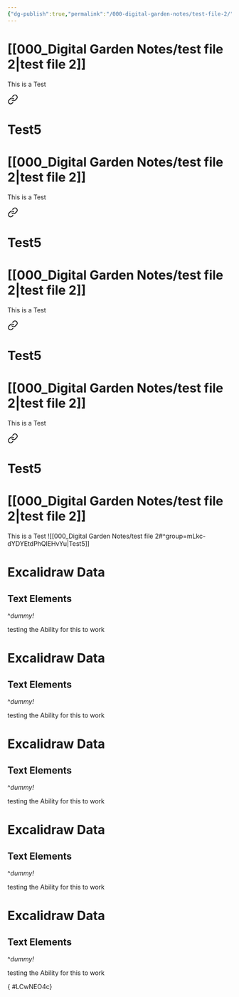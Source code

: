 ```yaml
---
{"dg-publish":true,"permalink":"/000-digital-garden-notes/test-file-2/"}
---
```


#  [[000_Digital Garden Notes/test file 2\|test file 2]] 
This is a Test

<div class="transclusion internal-embed is-loaded"><a class="markdown-embed-link" href="/000-digital-garden-notes/test-file-2/#group-m-lkc-d-ydy-etd-ph-ql-e-hv-yu" aria-label="Open link"><svg xmlns="http://www.w3.org/2000/svg" width="24" height="24" viewBox="0 0 24 24" fill="none" stroke="currentColor" stroke-width="2" stroke-linecap="round" stroke-linejoin="round" class="svg-icon lucide-link"><path d="M10 13a5 5 0 0 0 7.54.54l3-3a5 5 0 0 0-7.07-7.07l-1.72 1.71"></path><path d="M14 11a5 5 0 0 0-7.54-.54l-3 3a5 5 0 0 0 7.07 7.07l1.71-1.71"></path></svg></a><div class="markdown-embed">

<div class="markdown-embed-title">

# Test5

</div>



#  [[000_Digital Garden Notes/test file 2\|test file 2]] 
This is a Test

<div class="transclusion internal-embed is-loaded"><a class="markdown-embed-link" href="/000-digital-garden-notes/test-file-2/#group-m-lkc-d-ydy-etd-ph-ql-e-hv-yu" aria-label="Open link"><svg xmlns="http://www.w3.org/2000/svg" width="24" height="24" viewBox="0 0 24 24" fill="none" stroke="currentColor" stroke-width="2" stroke-linecap="round" stroke-linejoin="round" class="svg-icon lucide-link"><path d="M10 13a5 5 0 0 0 7.54.54l3-3a5 5 0 0 0-7.07-7.07l-1.72 1.71"></path><path d="M14 11a5 5 0 0 0-7.54-.54l-3 3a5 5 0 0 0 7.07 7.07l1.71-1.71"></path></svg></a><div class="markdown-embed">

<div class="markdown-embed-title">

# Test5

</div>



#  [[000_Digital Garden Notes/test file 2\|test file 2]] 
This is a Test

<div class="transclusion internal-embed is-loaded"><a class="markdown-embed-link" href="/000-digital-garden-notes/test-file-2/#group-m-lkc-d-ydy-etd-ph-ql-e-hv-yu" aria-label="Open link"><svg xmlns="http://www.w3.org/2000/svg" width="24" height="24" viewBox="0 0 24 24" fill="none" stroke="currentColor" stroke-width="2" stroke-linecap="round" stroke-linejoin="round" class="svg-icon lucide-link"><path d="M10 13a5 5 0 0 0 7.54.54l3-3a5 5 0 0 0-7.07-7.07l-1.72 1.71"></path><path d="M14 11a5 5 0 0 0-7.54-.54l-3 3a5 5 0 0 0 7.07 7.07l1.71-1.71"></path></svg></a><div class="markdown-embed">

<div class="markdown-embed-title">

# Test5

</div>



#  [[000_Digital Garden Notes/test file 2\|test file 2]] 
This is a Test

<div class="transclusion internal-embed is-loaded"><a class="markdown-embed-link" href="/000-digital-garden-notes/test-file-2/#group-m-lkc-d-ydy-etd-ph-ql-e-hv-yu" aria-label="Open link"><svg xmlns="http://www.w3.org/2000/svg" width="24" height="24" viewBox="0 0 24 24" fill="none" stroke="currentColor" stroke-width="2" stroke-linecap="round" stroke-linejoin="round" class="svg-icon lucide-link"><path d="M10 13a5 5 0 0 0 7.54.54l3-3a5 5 0 0 0-7.07-7.07l-1.72 1.71"></path><path d="M14 11a5 5 0 0 0-7.54-.54l-3 3a5 5 0 0 0 7.07 7.07l1.71-1.71"></path></svg></a><div class="markdown-embed">

<div class="markdown-embed-title">

# Test5

</div>



#  [[000_Digital Garden Notes/test file 2\|test file 2]] 
This is a Test
![[000_Digital Garden Notes/test file 2#^group=mLkc-dYDYEtdPhQlEHvYu\|Test5]]

# Excalidraw Data

## Text Elements

^_dummy!_

testing the Ability for this to work
 


</div></div>


# Excalidraw Data

## Text Elements

^_dummy!_

testing the Ability for this to work
 


</div></div>


# Excalidraw Data

## Text Elements

^_dummy!_

testing the Ability for this to work
 


</div></div>


# Excalidraw Data

## Text Elements

^_dummy!_

testing the Ability for this to work
 


</div></div>


# Excalidraw Data

## Text Elements

^_dummy!_

testing the Ability for this to work

{ #LCwNEO4c}


